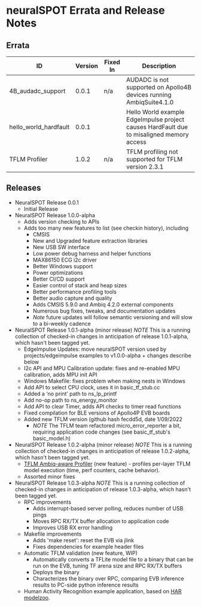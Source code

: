 # neuralSPOT Errata and Release Notes



## Errata

| ID                    | Version | Fixed In | Description                                                  |
| --------------------- | ------- | -------- | ------------------------------------------------------------ |
| 4B_audadc_support     | 0.0.1   | n/a      | AUDADC is not supported on Apollo4B devices running AmbiqSuite4.1.0 |
| hello_world_hardfault | 0.0.1   |          | Hello World example EdgeImpulse project causes HardFault due to misaligned memory access |
| TFLM Profiler         | 1.0.2   | n/a      | TFLM profiling not supported for TFLM version 2.3.1          |



## Releases

- NeuralSPOT Release 0.0.1
  - Initial Release
- NeuralSPOT Release 1.0.0-alpha
  - Adds version checking to APIs
  - Adds too many new features to list (see checkin history), including
    - CMSIS
    - New and Upgraded feature extraction libraries
    - New USB SW interface
    - Low power debug harness and helper functions
    - MAX86150 ECG i2c driver
    - Better Windows support
    - Power optimizations
    - Better CI/CD support
    - Easier control of stack and heap sizes
    - Better performance profiling tools
    - Better audio capture and quality
    - Adds CMSIS 5.9.0 and Ambiq 4.2.0 external components
    - Numerous bug fixes, tweaks, and documentation updates
    - *Note* future updates will follow semantic versioning and will slow to a bi-weekly cadence
- NeuralSPOT Release 1.0.1-alpha (minor release) *NOTE* This is a running collection of checked-in changes in anticipation of release 1.0.1-alpha, which hasn't been tagged yet.
  - EdgeImpulse Updates: move neuralSPOT version used by projects/edgeimpulse examples to v1.0.0-alpha + changes describe below
  - I2c API and MPU Calibration update: fixes and re-enabled MPU calibration, adds MPU init API
  - Windows Makefile: fixes problem when making nests in Windows
  - Add API to select CPU clock, uses it in basic_tf_stub.cc
  - Added a ‘no print’ path to ns_lp_printf
  - Add no-op path to ns_energy_monitor
  - Add API to clear Timer, adds API checks to timer read functions
  - Fixed compilation for BLE versions of Apollo4P EVB boards
  - Added new TFLM version (github hash fecdd5d, date 1/09/2022
    - *NOTE* The TFLM team refactored micro_error_reporter a bit, requiring application code changes (see basic_tf_stub's basic_model.h)
- NeuralSPOT Release 1.0.2-alpha (minor release) *NOTE* This is a running collection of checked-in changes in anticipation of release 1.0.2-alpha, which hasn't been tagged yet.
  - [TFLM Ambiq-aware Profiler](../neuralspot/ns-harness/README.md) (new feature) - profiles per-layer TFLM model execution (time, perf counters, cache behavior).
  - Assorted minor fixes
- NeuralSPOT Release 1.0.3-alpha *NOTE* This is a running collection of checked-in changes in anticipation of release 1.0.3-alpha, which hasn't been tagged yet.
  - RPC improvements
    - Adds interrupt-based server polling, reduces number of USB pings
    - Moves RPC RX/TX buffer allocation to application code
    - Improves USB RX error handling
  - Makefile improvements
    - Adds 'make reset': reset the EVB via jlink
    - Fixes dependencies for example header files
  - Automatic TFLM validation (new feature, WIP)
    - Automatically converts a TFLite model file to a binary that can be run on the EVB, tuning TF arena size and RPC RX/TX buffers
    - Deploys the binary
    - Characterizes the binary over RPC, comparing EVB inference results to PC-side python inference results
  - Human Activity Recognition example application, based on [HAR modelzoo](https://github.com/AmbiqAI/Human-Activity-Recognition).
